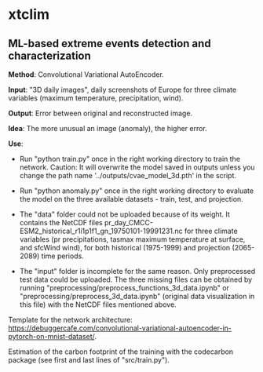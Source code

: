 # xtclim
## ML-based extreme events detection and characterization

**Method**: Convolutional Variational AutoEncoder.

**Input**: "3D daily images", daily screenshots of Europe for three climate variables (maximum temperature, precipitation, wind).

**Output**: Error between original and reconstructed image.

**Idea**: The more unusual an image (anomaly), the higher error.

**Use**:
- Run "python train.py" once in the right working directory to train the network. Caution: It will overwrite the model saved in outputs unless you change the path name '../outputs/cvae_model_3d.pth' in the script.

- Run "python anomaly.py" once in the right working directory to evaluate the model on the three available datasets - train, test, and projection.

- The "data" folder could not be uploaded because of its weight. It contains the NetCDF files pr_day_CMCC-ESM2_historical_r1i1p1f1_gn_19750101-19991231.nc for three climate variables (pr precipitations, tasmax maximum temperature at surface, and sfcWind wind), for both historical (1975-1999) and projection (2065-2089) time periods.

- The "input" folder is incomplete for the same reason. Only preprocessed test data could be uploaded. The three missing files can be obtained by running "preprocessing/preprocess_functions_3d_data.ipynb" or "preprocessing/preprocess_3d_data.ipynb" (original data visualization in this file) with the NetCDF files mentioned above.

Template for the network architecture: https://debuggercafe.com/convolutional-variational-autoencoder-in-pytorch-on-mnist-dataset/.

Estimation of the carbon footprint of the training with the codecarbon package (see first and last lines of "src/train.py").
